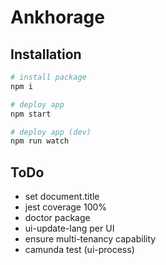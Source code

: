 # Ankhorage

## Installation

```bash
# install package
npm i

# deploy app
npm start

# deploy app (dev)
npm run watch
```

## ToDo

- set document.title
- jest coverage 100%
- doctor package
- ui-update-lang per UI
- ensure multi-tenancy capability
- camunda test (ui-process)
